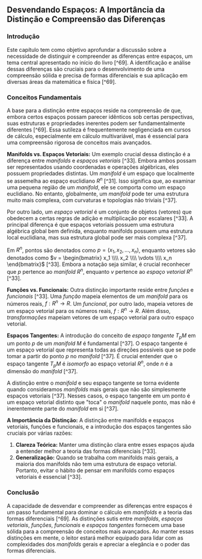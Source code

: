 ## Desvendando Espaços: A Importância da Distinção e Compreensão das Diferenças

### Introdução
Este capítulo tem como objetivo aprofundar a discussão sobre a necessidade de distinguir e compreender as diferenças entre espaços, um tema central apresentado no início do livro [^69]. A identificação e análise dessas diferenças são cruciais para o desenvolvimento de uma compreensão sólida e precisa de formas diferenciais e sua aplicação em diversas áreas da matemática e física [^69].

### Conceitos Fundamentais

A base para a distinção entre espaços reside na compreensão de que, embora certos espaços possam parecer idênticos sob certas perspectivas, suas estruturas e propriedades inerentes podem ser fundamentalmente diferentes [^69]. Essa sutileza é frequentemente negligenciada em cursos de cálculo, especialmente em cálculo multivariável, mas é essencial para uma compreensão rigorosa de conceitos mais avançados.

**Manifolds vs. Espaços Vetoriais:**
Um exemplo crucial dessa distinção é a diferença entre *manifolds* e *espaços vetoriais* [^33]. Embora ambos possam ser representados usando coordenadas e operações algébricas, eles possuem propriedades distintas. Um *manifold* é um espaço que localmente se assemelha ao espaço euclidiano $R^n$ [^31]. Isso significa que, ao examinar uma pequena região de um *manifold*, ele se comporta como um espaço euclidiano. No entanto, globalmente, um *manifold* pode ter uma estrutura muito mais complexa, com curvaturas e topologias não triviais [^37].

Por outro lado, um *espaço vetorial* é um conjunto de objetos (vetores) que obedecem a certas regras de adição e multiplicação por escalares [^33]. A principal diferença é que espaços vetoriais possuem uma estrutura algébrica global bem definida, enquanto manifolds possuem uma estrutura local euclidiana, mas sua estrutura global pode ser mais complexa [^37].

Em $R^n$, pontos são denotados como $p = (x_1, x_2, ..., x_n)$, enquanto vetores são denotados como $v = \begin{bmatrix} x_1 \\\\ x_2 \\\\ \vdots \\\\ x_n \end{bmatrix}$ [^33]. Embora a notação seja similar, é crucial reconhecer que $p$ pertence ao *manifold* $R^n$, enquanto $v$ pertence ao *espaço vetorial* $R^n$ [^33].

**Funções vs. Funcionais:**
Outra distinção importante reside entre *funções* e *funcionais* [^33]. Uma *função* mapeia elementos de um *manifold* para os números reais, $f: R^n \rightarrow R$. Um *funcional*, por outro lado, mapeia vetores de um espaço vetorial para os números reais, $f: R^n \rightarrow R$. Além disso, *transformações* mapeiam vetores de um espaço vetorial para outro espaço vetorial.

**Espaços Tangentes:**
A introdução do conceito de *espaço tangente* $T_pM$ em um ponto *p* de um *manifold* *M* é fundamental [^37]. O espaço tangente é um espaço vetorial que representa todas as direções possíveis que se pode tomar a partir do ponto *p* no *manifold* [^37]. É crucial entender que o espaço tangente $T_pM$ é *isomorfo* ao espaço vetorial $R^n$, onde *n* é a dimensão do *manifold* [^37].

A distinção entre o *manifold* e seu espaço tangente se torna evidente quando consideramos *manifolds* mais gerais que não são simplesmente espaços vetoriais [^37]. Nesses casos, o espaço tangente em um ponto é um espaço vetorial distinto que "toca" o *manifold* naquele ponto, mas não é inerentemente parte do *manifold* em si [^37].

**A Importância da Distinção:**
A distinção entre manifolds e espaços vetoriais, funções e funcionais, e a introdução dos espaços tangentes são cruciais por várias razões:

1.  **Clareza Teórica:** Manter uma distinção clara entre esses espaços ajuda a entender melhor a teoria das formas diferenciais [^33].
2.  **Generalização:** Quando se trabalha com manifolds mais gerais, a maioria dos manifolds não tem uma estrutura de espaço vetorial. Portanto, evitar o hábito de pensar em manifolds como espaços vetoriais é essencial [^33].

### Conclusão

A capacidade de desvendar e compreender as diferenças entre espaços é um passo fundamental para dominar o cálculo em *manifolds* e a teoria das formas diferenciais [^69]. As distinções sutis entre *manifolds*, *espaços vetoriais*, *funções*, *funcionais* e *espaços tangentes* fornecem uma base sólida para a compreensão de conceitos mais avançados. Ao manter essas distinções em mente, o leitor estará melhor equipado para lidar com as complexidades dos *manifolds* gerais e apreciar a elegância e o poder das formas diferenciais.
<!-- END -->